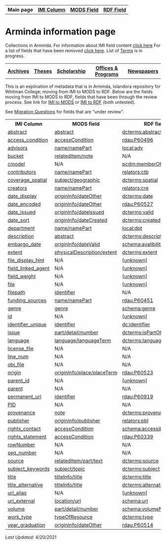 <!DOCTYPE html>
<html>
<head>

</head>
<body>

<table style="width:100%">
  <tr>
    <th>Main page</th>
	<th><a href="IMI.md">IMI Column</a></th>
    <th><a href="MODS.md">MODS Field</a></th>
    <th><a href="RDF.md">RDF Field</a></th>
  </tr>
<table>

 <h1>Arminda information page</h1> 
  
<p>Collections in Arminda. For information about IMI field content <a href="imi.field.content.md">click here</a> For a list of fields that have been removed <a href="fields.removed.md">click here</a>. List of <a href="Islandora.8.terms.md">Terms</a> is in progress.</p>
   <tr>
    <th><a href="Archives.md">Archives</a></th>
	<th><a href="Theses.md">Theses</a></th>
    <th><a href="scholarship.md">Scholarship</a></th>
    <th><a href="Offices&Programs.md">Offices & Programs</a></th>
	<th><a href="Newspapers.md">Newspapers</a></th>
  </tr>
 </table>
  
</table>
<p>This is an explination of metadata that is in Arminda, Islandora repository for Whitman College; moving from IMI to MODS to RDF. Below are the fields moving from IMI to MODS to RDF, fields that have been through the review process. See link for  <a href="IMItoMODS.md">IMI to MODS</a> or <a href="IMItoRDF.md">IMI to RDF</a> (both untested).</p> 
<p>See <a href="migration questions.md">Migration Questions</a> for fields that are "under review".</p>
<table>
  <tr>
    <th>IMI Column</th>
    <th>MODS field</th>
    <th>RDF field</th>
  </tr>
  <tr>
    <td><a href="abstract.md">abstract</a></td>
    <td><a href="mods.abstract.md">abstract</a></td>
    <td><a href="rdf.abstract.md">dcterms:abstract </a></td>
  </tr>
   <tr>
    <td><a href="access_condition.md">access_condition</a></td>
    <td><a href="mods.access_condition.md">accessCondition</a></td>
    <td><a href="rdf.rdau.p60496.md">rdau:P60496</a></td>
  </tr>
   <tr>
    <td><a href="advisor.md">advisors</a></td>
    <td><a href="mods.name.md">name/namePart</a></td>
    <td><a href="rdf.field_linked_agent.md">local:adv</a></td>
  </tr>
  <tr>
    <td><a href="imi.bucket.md">bucket</a></td>
    <td><a href="mods.relateditem_note.md">relatedItem/note</a></td>
    <td>N/A</td>
  </tr>
  <tr>
    <td><a href="cmodel.md">cmodel</a></td>
    <td>N/A</td>
    <td><a href="rdf.dcterms.provenance.md">pcdm:memberOf</a></td>
  </tr>
  <tr>
    <td><a href="contributors.md">contributors</a></td>
    <td><a href="mods.name.md">name/namePart</a></td>
    <td><a href="rdf.field_linked_agent.md">relators:ctb</a></td>
  </tr>
  <tr>
    <td><a href="coverage_spatial.md">coverage_spatial</a></td>
    <td><a href="mods.subject_geographic.md">subject/geographic</a></td>
    <td><a href="rdf.dcterms_spatial.md">dcterms:spatial</a></td>
  </tr>
   <tr>
    <td><a href="creators.md">creators</a></td>
    <td><a href="mods.name.md">name/namePart</a></td>
    <td><a href="">relators:cre</a></td>
  </tr>
    <tr>
		<td><a href="date.display.md">date_display</a></td>
		<td><a href="mods.originInfo_dateOther.md">originInfo/dateOther</a></td>
		<td><a href="rdf.dcterms.date.md">dcterms:date</a></td>
  </tr>
   <tr>
    <td><a href="date.encoded.md">date_encoded</a></td>
    <td><a href="mods.originInfo_dateOther.md">originInfo/dateOther</a></td>
    <td><a href="rdf.rdau.p60527.md">rdau:P60527</a></td>
  </tr>  
   <tr>
		<td><a href="date_issued.md">date_issued</a></td>
		<td><a href="mods.originInfo_dateIssued.md">originInfo/dateIssued</a></td>
		<td><a href="rdf.valid.md">dcterms:valid</a></td>
  </tr>
  <tr>
    <td><a href="date.sort.md">date_sort</a></td>
    <td><a href="mods.originInfo.dateCreated.md">originInfo/dateCreated</a></td>
    <td><a href="rdf.dcterms.created.md">dcterms:created</a></td>
  </tr>
  <tr>
    <td><a href="department.md">department</a></td>
    <td><a href="mods.name.md">name/namePart</a></td>
    <td><a href="">local:dpt</a></td>
  </tr>
  <tr>
    <td><a href="description.md">description</a></td>
    <td><a href="mods.abstract.md">abstract</a></td>
    <td><a href="RDF.description.md">dcterms:description</a></td>
  </tr>
  <tr>
    <td><a href="embargo_date.md">embargo_date</a></td>
    <td><a href="mods.originInfo_dateValid.md">originInfo/dateValid</a></td>
    <td><a href="rdf.availabilityStarts.md">schema:avalibilityStarts</a></td>
  </tr>
  <tr>
    <td><a href="extent.md">extent</a></td>
    <td><a href="mods.physicalDescription.md">physicalDescription/extent</a></td>
    <td><a href="rdf.dcterms.extent.md">dcterms:extent</a></td>
  </tr>
  <tr>
	<td><a href="">file_display_hint</a></td>
	<td>N/A</td>
	<td><a href="">[unknown]</a></td>
  </tr>
  <tr>
    <td><a href="field_linked_agent.md">field_linked_agent</a></td>
    <td>N/A</td>
    <td><a href="">[unknown]</a></td>
  </tr>
  <tr>
	<td><a href="">field_weight</a></td>
	<td>N/A</td>
	<td><a href="">[unknown]</a></td>
  </tr>
  <tr>
	<td><a href="">file</a></td>
	<td>N/A</td>
	<td><a href="">[unknown]</a></td>
  </tr>
    <tr>
    <td><a href="filepath.md">filepath</a></td>
    <td><a href="identifier.md">identifier</a></td>
    <td>N/A</td>
  </tr>
    <tr>
    <td><a href="funding_sources.md">funding_sources</a></td>
    <td><a href="mods.name.md">name/namePart</a></td>
    <td><a href="rdf.p60451.md">rdau:P60451</a></td>
  </tr>
  <tr>
    <td><a href="genre.md">genre</a></td>
    <td><a href="mods.genre.md">genre</a></td>
    <td><a href="rdf.genre.md">schema:genre</a></td>
  </tr>
  <tr>
	<td><a href="">id</a></td>
	<td>N/A</td>
	<td><a href="">[unknown]</a></td>
  </tr>
     <tr>
    <td><a href="context_key.md">identifier_unique</a></td>
    <td><a href="MODS.identifier.md">identifier</a></td>
    <td><a href="RDF.identifier.md">dc:identifier</a></td>
  </tr>
  <tr>
    <td><a href="part.issue.md">issue</a></td>
    <td><a href="mods.part-detail-number.md">part/detail/number</a></td>
    <td><a href="RDF.isPartOf.md">dcterms:isPartOf</a></td>
  </tr>
   <tr>
    <td><a href="language.md">language</a></td>
    <td><a href="mods.language.languageTerm.md">language/languageTerm</a></td>
    <td><a href="rdf.language.md">dcterms:language</a></td>
  </tr>
  <tr>
    <td><a href="license_file.md">license_file</a></td>
    <td>N/A</td>
    <td>N/A</td>
  </tr>
  <tr>
    <td><a href="line_num.md">line_num</a></td>
    <td>N/A</td>
    <td>N/A</td>
  </tr> 
   <tr>
    <td><a href="obj_file.md">obj_file</a></td>
    <td>N/A</td>
    <td>N/A</td>
  </tr>  
   <tr>
    <td><a href="origin.md">origin</a></td>
    <td><a href="mods.originInfo-place-placeTerm.md">originInfo/place/placeTerm</a></td>
    <td><a href="rdf.p60523.md">rdau:P60523</a></td>
  </tr>
  <tr>
	<td><a href="">parent_id</a></td>
	<td>N/A</td>
	<td><a href="">[unknown]</a></td>
  </tr>
  <tr>
    <td><a href="parent.md">parent</a></td>
    <td>N/A</td>
    <td>N/A</td>
  </tr>
   <tr>
    <td><a href="permanent_url.md">permanent_url</a></td>
    <td><a href="MODS.identifier.md">identifier</a></td>
    <td><a href="rdf.p60919.md">rdau:P60919</a></td>
  </tr>
  <tr>
    <td><a href="pid.md">PID</a></td>
    <td>N/A</td>
    <td>N/A</td>
  </tr>
   <tr>
    <td><a href="provenance.md">provenance</a></td>
    <td><a href="mods.note.md">note</a></td>
    <td><a href="rdf.dcterms.provenance.md">dcterms:provenance</a></td>
	</tr>
   <tr>
    <td><a href="publisher.md">publisher</a></td>
    <td><a href="mods.originInfo-publisher.md">originInfo/publisher</a></td>
    <td><a href="RDF.relators-pbl.md">relators:pbl</a></td>
  </tr> 
   <tr>
    <td><a href="rights.md">rights_contact</a></td>
    <td><a href="mods.access_condition.md">accessCondition</a></td>
    <td><a href="rdf.accessibilityControl.md">schema:accessibilityControl</a></td>
  </tr>
    <td><a href="rights_statement.md">rights_statement</a></td>
    <td><a href="mods.access_condition.md">accessCondition</a></td>
    <td><a href="rdf.rdau.P60339.md">rdau:P60339</a></td>
  </tr>
  <tr>
    <td><a href="rowNumber.md">rowNumber</a></td>
    <td>N/A</td>
    <td>N/A</td>
  </tr>
  <tr>
    <td><a href="seq_number.md">seq_number</a></td>
    <td>N/A</td>
    <td>N/A</td>
  </tr>
  <tr>
    <td><a href="source.md">source</a></td>
    <td><a href="mods.relatedItem.part.text.md">relatedItem/part/text</a></td>
    <td><a href="rdf.dc.source.md">dcterms:source</a></td>
  </tr>
    <tr>
    <td><a href="keywords.md">subject_keywords</a></td>
    <td><a href="mods.subject.topic.md">subject/topic</a></td>
    <td><a href="rdf.subject.md">dcterms:subject</a></td>
  </tr>
  <tr>
    <td><a href="title.md">title</a></td>
    <td><a href="mods.titleInfo.title.md">titleInfo/title</a></td>
    <td><a href="rdf.title.md">dcterms:title</a></td>
  </tr>
    <tr>
    <td><a href="nonenglish_title.md">title_alternative</a></td>
    <td><a href="mods.titleInfo.title.md">titleInfo/title</a></td>
    <td><a href="rdf.alternative.md">dcterms:alternative</a></td>
  </tr>
  <tr>
	<td><a href="">url_alias</a></td>
	<td>N/A</td>
	<td><a href="">[unknown]</a></td>
  </tr>
  <tr>
    <td><a href="download_url.md">url_external</a></td>
    <td><a href="mods.location-url.md">location/url</a></td>
    <td><a href="RDF.url.md">schema:url</a></td>
  </tr>
  <tr>
    <td><a href="volume.md">volume</a></td>
    <td><a href="mods.part-detail-number.md">part/detail/number</a></td>
    <td><a href="rdf.volumeNumber.md">schema:volumeNumber</a></td>
  </tr>
  <tr>
    <td><a href="work_type.md">work_type</a></td>
    <td><a href="mods.typeOfResource.md">typeOfResource</a></td>
    <td><a href="rdf.type.md">dcterms:type</a></td>
  </tr>
  <tr>
    <td><a href="graduation_year.md">year_graduation</a></td>
    <td><a href="mods.originInfo_dateOther.md">originInfo/dateOther</a></td>
    <td><a href="rdf.rdau.p60514.md">rdau:P60514</td>
  </tr>
</table>
<dl>
	<p><i>Last Updated: </i>4/20/2021</p>
</dl>
</body>
</html>